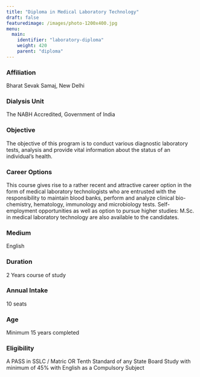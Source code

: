 ```yaml
---
title: "Diploma in Medical Laboratory Technology"
draft: false
featuredimage: /images/photo-1200x400.jpg
menu:
  main:
    identifier: "laboratory-diploma"
    weight: 420
    parent: "diploma"
---
```


### Affiliation

Bharat Sevak Samaj, New Delhi

### Dialysis Unit

The NABH Accredited, Government of India

### Objective

The objective of this program is to conduct various diagnostic laboratory tests, analysis and provide vital information about the status of an individual’s health.

### Career Options

This course gives rise to a rather recent and attractive career option in the form of medical laboratory technologists who are entrusted with the responsibility to maintain blood banks, perform and analyze clinical bio-chemistry, hematology, immunology and microbiology tests. Self-employment opportunities as well as option to pursue higher studies: M.Sc. in medical laboratory technology are also available to the candidates.

### Medium

English

### Duration

2 Years course of study

### Annual Intake

10 seats

### Age

Minimum 15 years completed

### Eligibility

A PASS in SSLC / Matric OR Tenth Standard of any State Board Study with minimum of 45% with English as a Compulsory Subject
